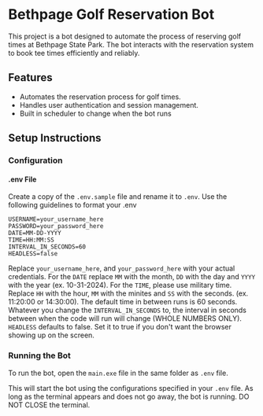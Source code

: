 # Bethpage Golf Reservation Bot

This project is a bot designed to automate the process of reserving golf times at Bethpage State Park. The bot interacts with the reservation system to book tee times efficiently and reliably.

## Features

- Automates the reservation process for golf times.
- Handles user authentication and session management.
- Built in scheduler to change when the bot runs

## Setup Instructions

### Configuration

#### .env File
Create a copy of the `.env.sample` file and rename it to `.env`. Use the following guidelines to format your .env

```plaintext
USERNAME=your_username_here
PASSWORD=your_password_here
DATE=MM-DD-YYYY
TIME=HH:MM:SS
INTERVAL_IN_SECONDS=60
HEADLESS=false
```

Replace `your_username_here`, and `your_password_here` with your actual credentials. For the `DATE` replace `MM` with the month, `DD` with the day and `YYYY` with the year (ex. 10-31-2024). For the `TIME`, please use military time. Replace `HH` with the hour, `MM` with the minites and `SS` with the seconds. (ex. 11:20:00 or 14:30:00). The default time in between runs is 60 seconds. Whatever you change the `INTERVAL_IN_SECONDS` to, the interval in seconds between when the code will run will change (WHOLE NUMBERS ONLY). `HEADLESS` defaults to false. Set it to true if you don't want the browser showing up on the screen.

### Running the Bot
To run the bot, open the `main.exe` file in the same folder as `.env` file.

This will start the bot using the configurations specified in your `.env` file. As long as the terminal appears and does not go away, the bot is running. DO NOT CLOSE the terminal.

